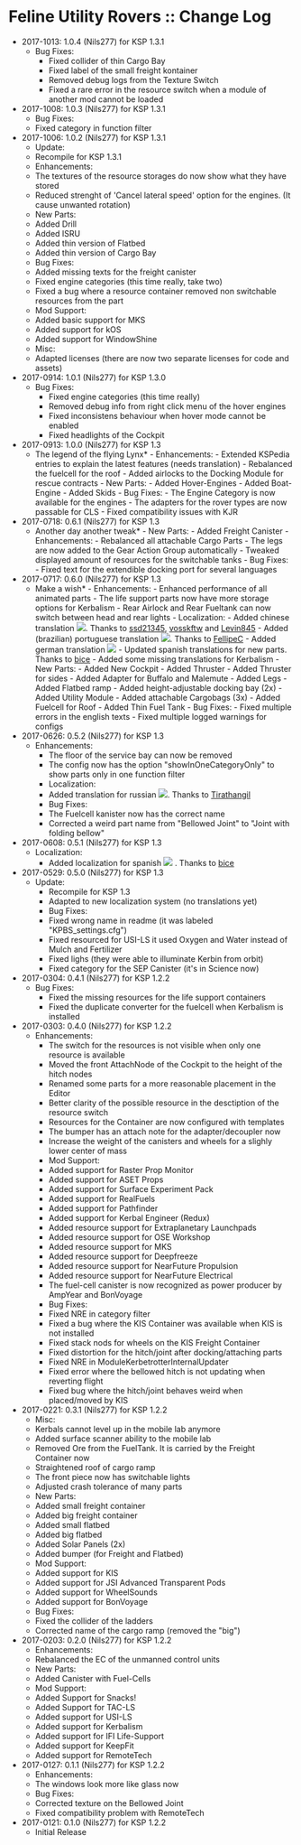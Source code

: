 # Feline Utility Rovers :: Change Log

* 2017-1013: 1.0.4 (Nils277) for KSP 1.3.1
	+ Bug Fixes:
		- Fixed collider of thin Cargo Bay
		- Fixed label of the small freight kontainer
		- Removed debug logs from the Texture Switch
		- Fixed a rare error in the resource switch when a module of another mod cannot be loaded
* 2017-1008: 1.0.3 (Nils277) for KSP 1.3.1
	+ Bug Fixes:
	+ Fixed category in function filter
* 2017-1006: 1.0.2 (Nils277) for KSP 1.3.1
	+ Update:
	+ Recompile for KSP 1.3.1
	+ Enhancements:
	+ The textures of the resource storages do now show what they have stored
	+ Reduced strenght of 'Cancel lateral speed' option for the engines. (It cause unwanted rotation)
	+ New Parts:
	+ Added Drill
	+ Added ISRU
	+ Added thin version of Flatbed
	+ Added thin version of Cargo Bay
	+ Bug Fixes:
	+ Added missing texts for the freight canister
	+ Fixed engine categories (this time really, take two)
	+ Fixed a bug where a resource container removed non switchable resources from the part
	+ Mod Support:
	+ Added basic support for MKS
	+ Added support for kOS
	+ Added support for WindowShine
	+ Misc:
	+ Adapted licenses (there are now two separate licenses for code and assets)
* 2017-0914: 1.0.1 (Nils277) for KSP 1.3.0
	+ Bug Fixes:
		- Fixed engine categories (this time really)
		- Removed debug info from right click menu of the hover engines
		- Fixed inconsistens behaviour when hover mode cannot be enabled
		- Fixed headlights of the Cockpit
* 2017-0913: 1.0.0 (Nils277) for KSP 1.3
	+ The legend of the flying Lynx*
			- Enhancements:
			- Extended KSPedia entries to explain the latest features (needs translation)
			- Rebalanced the fuelcell for the roof
			- Added airlocks to the Docking Module for rescue contracts
			- New Parts:
			- Added Hover-Engines
			- Added Boat-Engine
			- Added Skids
			- Bug Fixes:
			- The Engine Category is now available for the engines
			- The adapters for the rover types are now passable for CLS
			- Fixed compatibility issues with KJR
* 2017-0718: 0.6.1 (Nils277) for KSP 1.3
	+ Another day another tweak*
			- New Parts:
			- Added Freight Canister
			- Enhancements:
			- Rebalanced all attachable Cargo Parts
			- The legs are now added to the Gear Action Group automatically
			- Tweaked displayed amount of resources for the switchable tanks
			- Bug Fixes:
			- Fixed text for the extendible docking port for several languages
* 2017-0717: 0.6.0 (Nils277) for KSP 1.3
	+ Make a wish*
			- Enhancements:
			- Enhanced performance of all animated parts
			- The life support parts now have more storage options for Kerbalism
			- Rear Airlock and Rear Fueltank can now switch between head and rear lights
			- Localization:
			- Added chinese translation ![](http://i.imgur.com/JyqfJ1P.png). Thanks to [ssd21345](http://forum.kerbalspaceprogram.com/index.php?/profile/146209-ssd21345/), [vosskftw](http://forum.kerbalspaceprogram.com/index.php?/profile/175031-vosskftw/) and [Levin845](http://forum.kerbalspaceprogram.com/index.php?/profile/176530-levin845/)
			- Added (brazilian) portuguese translation ![](http://i.imgur.com/THVD1ot.jpg). Thanks to [FellipeC](http://forum.kerbalspaceprogram.com/index.php?/profile/77983-fellipec/)
			- Added german translation ![](http://i.imgur.com/SuHOnKm.png)
			- Updated spanish translations for new parts. Thanks to [bice](http://forum.kerbalspaceprogram.com/index.php?/profile/152599-bice/)
			- Added some missing translations for Kerbalism
			- New Parts:
			- Added New Cockpit
			- Added Thruster
			- Added Thruster for sides
			- Added Adapter for Buffalo and Malemute
			- Added Legs
			- Added Flatbed ramp
			- Added height-adjustable docking bay (2x)
			- Added Utility Module
			- Added attachable Cargobags (3x)
			- Added Fuelcell for Roof
			- Added Thin Fuel Tank
			- Bug Fixes:
			- Fixed multiple errors in the english texts
			- Fixed multiple logged warnings for configs
* 2017-0626: 0.5.2 (Nils277) for KSP 1.3
	+ Enhancements:
		- The floor of the service bay can now be removed
		- The config now has the option "showInOneCategoryOnly" to show parts only in one function filter
		- Localization:
		- Added translation for russian ![](http://i.imgur.com/mFRcn0a.png). Thanks to [Tirathangil](https://github.com/Tirathangil)
		- Bug Fixes:
		- The Fuelcell kanister now has the correct name
		- Corrected a weird part name from "Bellowed Joint" to "Joint with folding bellow"
* 2017-0608: 0.5.1 (Nils277) for KSP 1.3
	+ Localization:
		- Added localization for spanish ![](http://i.imgur.com/cXO4NUi.png) . Thanks to [bice](http://forum.kerbalspaceprogram.com/index.php?/profile/152599-bice/)
* 2017-0529: 0.5.0 (Nils277) for KSP 1.3
	+ Update:
		- Recompile for KSP 1.3
		- Adapted to new localization system (no translations yet)
		- Bug Fixes:
		- Fixed wrong name in readme (it was labeled "KPBS_settings.cfg")
		- Fixed resourced for USI-LS it used Oxygen and Water instead of Mulch and Fertilizer
		- Fixed lighs (they were able to illuminate Kerbin from orbit)
		- Fixed category for the SEP Canister (it's in Science now)
* 2017-0304: 0.4.1 (Nils277) for KSP 1.2.2
	+ Bug Fixes:
		- Fixed the missing resources for the life support containers
		- Fixed the duplicate converter for the fuelcell when Kerbalism is installed
* 2017-0303: 0.4.0 (Nils277) for KSP 1.2.2
	+ Enhancements:
		- The switch for the resources is not visible when only one resource is available
		- Moved the front AttachNode of the Cockpit to the height of the hitch nodes
		- Renamed some parts for a more reasonable placement in the Editor
		- Better clarity of the possible resource in the desctiption of the resource switch
		- Resources for the Container are now configured with templates
		- The bumper has an attach note for the adapter/decoupler now
		- Increase the weight of the canisters and wheels for a slighly lower center of mass
		- Mod Support:
		- Added support for Raster Prop Monitor
		- Added support for ASET Props
		- Added support for Surface Experiment Pack
		- Added support for RealFuels
		- Added support for Pathfinder
		- Added support for Kerbal Engineer (Redux)
		- Added resource support for Extraplanetary Launchpads
		- Added resource support for OSE Workshop
		- Added resource support for MKS
		- Added resource support for Deepfreeze
		- Added resource support for NearFuture Propulsion
		- Added resource support for NearFuture Electrical
		- The fuel-cell canister is now recognized as power producer by AmpYear and BonVoyage
		- Bug Fixes:
		- Fixed NRE in category filter
		- Fixed a bug where the KIS Container was available when KIS is not installed
		- Fixed stack nods for wheels on the KIS Freight Container
		- Fixed distortion for the hitch/joint after docking/attaching parts
		- Fixed NRE in ModuleKerbetrotterInternalUpdater
		- Fixed error where the bellowed hitch is not updating when reverting flight
		- Fixed bug where the hitch/joint behaves weird when placed/moved by KIS
* 2017-0221: 0.3.1 (Nils277) for KSP 1.2.2
	+ Misc:
	+ Kerbals cannot level up in the mobile lab anymore
	+ Added surface scanner ability to the mobile lab
	+ Removed Ore from the FuelTank. It is carried by the Freight Container now
	+ Straightened roof of cargo ramp
	+ The front piece now has switchable lights
	+ Adjusted crash tolerance of many parts
	+ New Parts:
	+ Added small freight container
	+ Added big freight container
	+ Added small flatbed
	+ Added big flatbed
	+ Added Solar Panels (2x)
	+ Added bumper (for Freight and Flatbed)
	+ Mod Support:
	+ Added support for KIS
	+ Added support for JSI Advanced Transparent Pods
	+ Added support for WheelSounds
	+ Added support for BonVoyage
	+ Bug Fixes:
	+ Fixed the collider of the ladders
	+ Corrected name of the cargo ramp (removed the "big")
* 2017-0203: 0.2.0 (Nils277) for KSP 1.2.2
	+ Enhancements:
	+ Rebalanced the EC of the unmanned control units
	+ New Parts:
	+ Added Canister with Fuel-Cells
	+ Mod Support:
	+ Added Support for Snacks!
	+ Added Support for TAC-LS
	+ Added support for USI-LS
	+ Added support for Kerbalism
	+ Added support for IFI Life-Support
	+ Added support for KeepFit
	+ Added support for RemoteTech
* 2017-0127: 0.1.1 (Nils277) for KSP 1.2.2
	+ Enhancements:
	+ The windows look more like glass now
	+ Bug Fixes:
	+ Corrected texture on the Bellowed Joint
	+ Fixed compatibility problem with RemoteTech
* 2017-0121: 0.1.0 (Nils277) for KSP 1.2.2
	+ Initial Release
